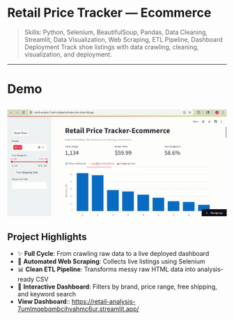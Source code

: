 # Retail Price Tracker — Ecommerce
> Skills: Python, Selenium, BeautifulSoup, Pandas, Data Cleaning, Streamlit, Data Visualization, Web Scraping, ETL Pipeline, Dashboard Deployment
Track shoe listings with data crawling, cleaning, visualization, and deployment.
--- 
# Demo


  ![Demo Video](demo_retail.gif)
---
## Project Highlights

- ✨ **Full Cycle**: From crawling raw data to a live deployed dashboard  
- 🚀 **Automated Web Scraping**: Collects live listings using Selenium  
- 📊 **Clean ETL Pipeline**: Transforms messy raw HTML data into analysis-ready CSV  
- 🔹 **Interactive Dashboard**: Filters by brand, price range, free shipping, and keyword search  
-    **View Dashboard**:: https://retail-analysis-7umlmqebqmbcihvahmc6ur.streamlit.app/



